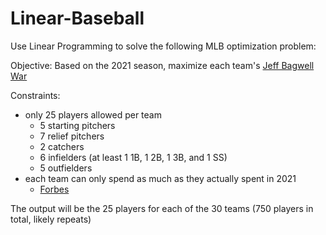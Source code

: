 # Linear-Baseball

Use Linear Programming to solve the following MLB optimization problem:

Objective: Based on the 2021 season, maximize each team's [Jeff Bagwell War](https://github.com/NeilPaine538/MLB-WAR-data-historical)

Constraints:
- only 25 players allowed per team
  - 5 starting pitchers
  - 7 relief pitchers
  - 2 catchers 
  - 6 infielders (at least 1 1B, 1 2B, 1 3B, and 1 SS)
  - 5 outfielders
- each team can only spend as much as they actually spent in 2021
    - [Forbes](https://www.forbes.com/sites/maurybrown/2021/12/22/2021-mlb-final-player-payrolls-show-168m-drop-from-last-full-season-heres-every-team/?sh=674b3e663999)
    
The output will be the 25 players for each of the 30 teams (750 players in total, likely repeats)
